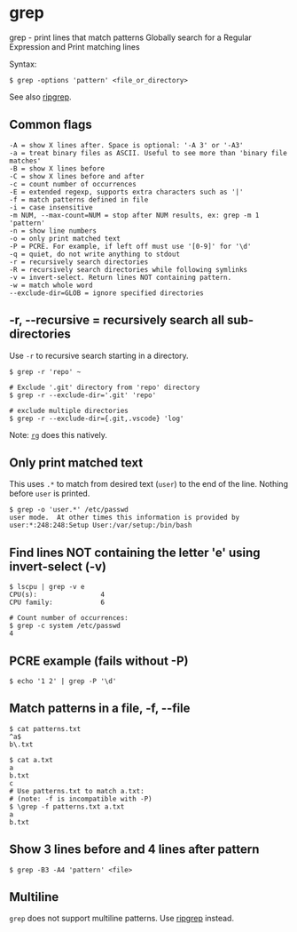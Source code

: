 # grep

grep - print lines that match patterns
Globally search for a Regular Expression and Print matching lines

Syntax:
```
$ grep -options 'pattern' <file_or_directory>
```

See also [ripgrep](rg.md).

## Common flags
```
-A = show X lines after. Space is optional: '-A 3' or '-A3'
-a = treat binary files as ASCII. Useful to see more than 'binary file matches'
-B = show X lines before
-C = show X lines before and after
-c = count number of occurrences
-E = extended regexp, supports extra characters such as '|'
-f = match patterns defined in file
-i = case insensitive
-m NUM, --max-count=NUM = stop after NUM results, ex: grep -m 1 'pattern'
-n = show line numbers
-o = only print matched text
-P = PCRE. For example, if left off must use '[0-9]' for '\d'
-q = quiet, do not write anything to stdout
-r = recursively search directories
-R = recursively search directories while following symlinks
-v = invert-select. Return lines NOT containing pattern.
-w = match whole word
--exclude-dir=GLOB = ignore specified directories
```

## -r, --recursive = recursively search all sub-directories
Use `-r` to recursive search starting in a directory.
```
$ grep -r 'repo' ~

# Exclude '.git' directory from 'repo' directory
$ grep -r --exclude-dir='.git' 'repo'

# exclude multiple directories
$ grep -r --exclude-dir={.git,.vscode} 'log'
```

Note: [`rg`](rg.md) does this natively.

## Only print matched text
This uses `.*` to match from desired text (`user`) to the end of the line. Nothing before `user` is printed.
```
$ grep -o 'user.*' /etc/passwd
user mode.  At other times this information is provided by
user:*:248:248:Setup User:/var/setup:/bin/bash
```

## Find lines NOT containing the letter 'e' using invert-select (-v)
```
$ lscpu | grep -v e
CPU(s):                4
CPU family:            6

# Count number of occurrences:
$ grep -c system /etc/passwd
4
```

## PCRE example (fails without -P)
```
$ echo '1 2' | grep -P '\d'
```

## Match patterns in a file, -f, --file
```
$ cat patterns.txt
^a$
b\.txt

$ cat a.txt
a
b.txt
c
# Use patterns.txt to match a.txt:
# (note: -f is incompatible with -P)
$ \grep -f patterns.txt a.txt
a
b.txt
```

## Show 3 lines before and 4 lines after pattern
```
$ grep -B3 -A4 'pattern' <file>
```

## Multiline
`grep` does not support multiline patterns. Use [ripgrep](rg.md) instead.
